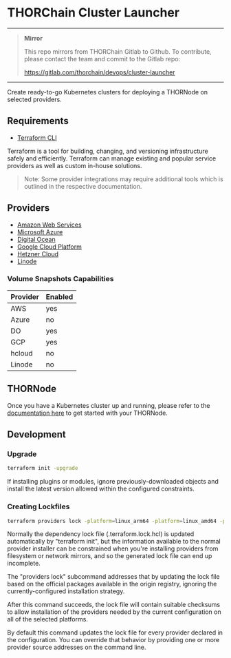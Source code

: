 # THORChain Cluster Launcher

****

> **Mirror**
>
> This repo mirrors from THORChain Gitlab to Github.
> To contribute, please contact the team and commit to the Gitlab repo:
>
> <https://gitlab.com/thorchain/devops/cluster-launcher>

****

Create ready-to-go Kubernetes clusters for deploying a THORNode on selected providers.

## Requirements

* [Terraform CLI](https://learn.hashicorp.com/tutorials/terraform/install-cli)

Terraform is a tool for building, changing, and versioning infrastructure safely and efficiently. Terraform can manage existing and popular service providers as well as custom in-house solutions.

> Note: Some provider integrations may require additional tools which is outlined in the respective documentation.

## Providers

* [Amazon Web Services](docs/aws.md)
* [Microsoft Azure](docs/azure.md)
* [Digital Ocean](docs/do.md)
* [Google Cloud Platform](docs/gcp.md)
* [Hetzner Cloud](docs/hcloud.md)
* [Linode](docs/linode.md)

### Volume Snapshots Capabilities

Provider | Enabled
---------|--------
AWS      | yes
Azure    | no
DO       | yes
GCP      | yes
hcloud   | no
Linode   | no

## THORNode

Once you have a Kubernetes cluster up and running, please refer to the [documentation here](https://gitlab.com/thorchain/devops/node-launcher) to get started with your THORNode.

## Development

### Upgrade

```bash
terraform init -upgrade
```

If installing plugins or modules, ignore previously-downloaded objects and install the latest version allowed within the configured constraints.

### Creating Lockfiles

```bash
terraform providers lock -platform=linux_arm64 -platform=linux_amd64 -platform=darwin_amd64 -platform=windows_amd64
```

Normally the dependency lock file (.terraform.lock.hcl) is updated automatically by "terraform init", but the information available to the normal provider installer can be constrained when you're installing providers from filesystem or network mirrors, and so the generated lock file can end up incomplete.

The "providers lock" subcommand addresses that by updating the lock file based on the official packages available in the origin registry, ignoring the currently-configured installation strategy.

After this command succeeds, the lock file will contain suitable checksums to allow installation of the providers needed by the current configuration on all of the selected platforms.

By default this command updates the lock file for every provider declared in the configuration. You can override that behavior by providing one or more provider source addresses on the command line.
